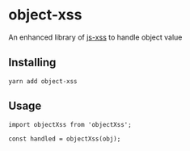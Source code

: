 <!--
 * @Author: Hong.Zhang
 * @Date: 2023-07-24 16:45:17
 * @Description: 
-->
# object-xss

An enhanced library of [js-xss](`https://github.com/leizongmin/js-xss`) to handle object value

## Installing
```
yarn add object-xss
```

## Usage
```
import objectXss from 'objectXss';

const handled = objectXss(obj);